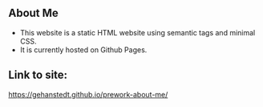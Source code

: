 ## About Me 

* This website is a static HTML website using semantic tags and minimal CSS. 
* It is currently hosted on Github Pages.

## Link to site:
https://gehanstedt.github.io/prework-about-me/